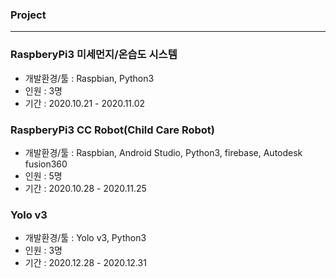 ### Project

***

### RaspberyPi3 미세먼지/온습도 시스템   
  - 개발환경/툴 : Raspbian, Python3  
  - 인원 : 3명   
  - 기간 : 2020.10.21 - 2020.11.02   

### RaspberyPi3 CC Robot(Child Care Robot)     
  - 개발환경/툴 : Raspbian, Android Studio, Python3, firebase, Autodesk fusion360     
  - 인원 : 5명    
  - 기간 : 2020.10.28 - 2020.11.25
 
### Yolo v3     
  - 개발환경/툴 : Yolo v3, Python3
  - 인원 : 3명
  - 기간 : 2020.12.28 - 2020.12.31
